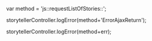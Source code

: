 var method = 'js::requestListOfStories::';

storytellerController.logError(method+'ErrorAjaxReturn');

storytellerController.logError(method+err);


